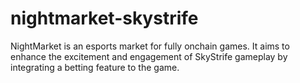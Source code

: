 # nightmarket-skystrife
NightMarket is an esports market for fully onchain games.  It aims to enhance the excitement and engagement of SkyStrife gameplay by integrating a betting feature to the game.
